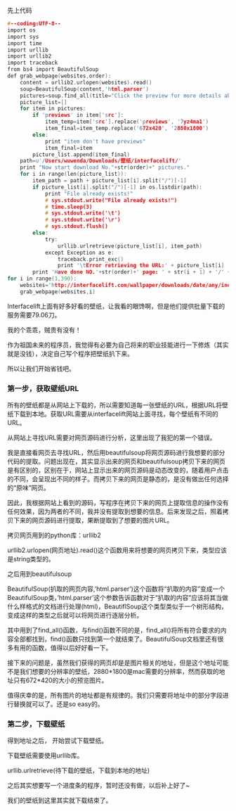 先上代码

```c
#--coding:UTF-8--
import os
import sys
import time
import urllib
import urllib2
import traceback
from bs4 import BeautifulSoup
def grab_webpage(websites,order):
    content = urllib2.urlopen(websites).read()
    soup=BeautifulSoup(content,'html.parser')
    pictures=soup.find_all(title="Click the preview for more details about this desktop background.")
    picture_list=[]
    for item in pictures:
        if 'previews' in item['src']:
            item_temp=item['src'].replace('previews', '7yz4ma1')
            item_final=item_temp.replace('672x420', '2880x1800')
        else:
            print "item don't have previews"
            item_final=item
        picture_list.append(item_final)
    path=u'/Users/wuwenda/Downloads/壁纸/interfacelift/'
    print "Now start download No."+str(order)+" pictures."
    for i in range(len(picture_list)):
        item_path = path + picture_list[i].split("/")[-1]
        if picture_list[i].split("/")[-1] in os.listdir(path):
            print "File already exists!"
            # sys.stdout.write("File already exists!")
            # time.sleep(3)
            # sys.stdout.write('\t')
            # sys.stdout.write('\r')
            # sys.stdout.flush()
        else:
            try:
                urllib.urlretrieve(picture_list[i], item_path)
            except Exception as e:
                traceback.print_exc()
                print '\tError retrieving the URL:' + picture_list[i]
        print 'Have done NO.'+str(order)+' page: ' + str(i + 1) + '/' + str(len(picture_list))
for i in range(1,390):
    websites='http://interfacelift.com/wallpaper/downloads/date/any/index'+str(i)+'.html'#index1-index389
    grab_webpage(websites,i)
```

Interfacelift上面有好多好看的壁纸，让我看的眼馋啊，但是他们提供批量下载的服务需要79.06刀。

我的个乖乖，贼贵有没有！

作为祖国未来的程序员，我觉得有必要为自己将来的职业技能进行一下修炼（其实就是没钱），决定自己写个程序把壁纸扒下来。

所以让我们开始省钱吧。

### 第一步，获取壁纸URL

所有的壁纸都是从网站上下载的，所以需要知道每一张壁纸的URL，根据URL将壁纸下载到本地。获取URL需要从interfacelift网站上面寻找，每个壁纸有不同的URL。

从网站上寻找URL需要对网页源码进行分析，这里出现了我犯的第一个错误。

我是直接看网页去寻找URL，然后用beautifulsoup将网页源码进行我想要的部分代码的提取。问题出现在，其实显示出来的网页和beautifulsoup拷贝下来的网页是有区别的，区别在于，网站上显示出来的网页源码是动态改变的，随着用户点击的不同，会呈现出不同的样子。而拷贝下来的网页是静态的，是没有做出任何选择的“原味”网页。

因此，我根据网站上看到的源码，写程序在拷贝下来的网页上提取信息的操作没有任何效果，因为两者的不同，我并没有提取到想要的信息。后来发现之后，照着拷贝下来的网页源码进行提取，果断提取到了想要的图片URL。

拷贝网页用到的python库：urllib2

urllib2.urlopen(网页地址).read()这个函数用来将想要的网页拷贝下来，类型应该是string类型的。

之后用到beautifulsoup

BeautifulSoup(扒取的网页内容,’html.parser’)这个函数将“扒取的内容”变成一个BeautifulSoup类，’html.parser’这个参数告诉函数对于“扒取的内容”应该将其当做什么样格式的文档进行处理(html)，BeautiflSoup这个类型类似于一个树形结构，变成这样的类型之后就可以将网页进行逐层分析。

其中用到了find\_all()函数，与find()函数不同的是，find\_all()将所有符合要求的内容全部都找到，find()函数只找到第一个就结束了。BeautifulSoup文档里还有很多有用的函数，值得以后好好看一下。

接下来的问题是，虽然我们获得的网页却是是图片相关的地址，但是这个地址可能不是我们想要的分辨率的壁纸，2880\*1800是mac需要的分辨率，然而获取的地址只有672\*420的大小的预览图片。

值得庆幸的是，所有图片的地址都是有规律的。我们只需要将地址中的部分字段进行替换就可以了。还是so easy的。

### 第二步，下载壁纸

得到地址之后， 开始尝试下载壁纸。

下载壁纸需要使用urllib库。

urllib.urlretrieve(待下载的壁纸，下载到本地的地址)

之后其实想要写一个进度条的程序，暂时还没有做，以后补上好了~

我们的壁纸到这里其实就下载结束了。